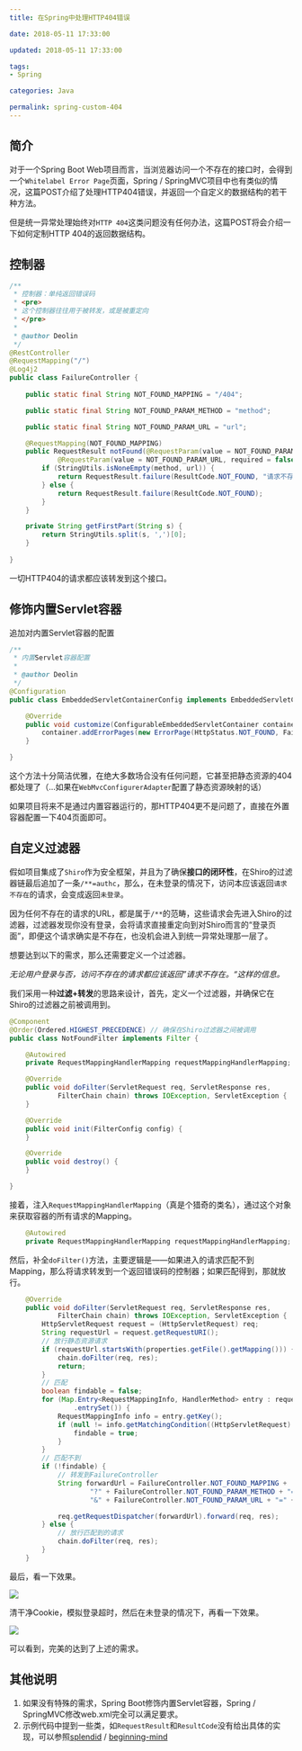 ```yaml
---
title: 在Spring中处理HTTP404错误

date: 2018-05-11 17:33:00

updated: 2018-05-11 17:33:00

tags:
- Spring

categories: Java

permalink: spring-custom-404
---
```


## 简介

对于一个Spring Boot Web项目而言，当浏览器访问一个不存在的接口时，会得到一个`Whitelabel Error Page`页面，Spring / SpringMVC项目中也有类似的情况，这篇POST介绍了处理HTTP404错误，并返回一个自定义的数据结构的若干种方法。

但是统一异常处理始终对`HTTP 404`这类问题没有任何办法，这篇POST将会介绍一下如何定制HTTP 404的返回数据结构。



## 控制器

~~~java
/**
 * 控制器：单纯返回错误码
 * <pre>
 * 这个控制器往往用于被转发，或是被重定向
 * </pre>
 *
 * @author Deolin
 */
@RestController
@RequestMapping("/")
@Log4j2
public class FailureController {
    
    public static final String NOT_FOUND_MAPPING = "/404";

    public static final String NOT_FOUND_PARAM_METHOD = "method";

    public static final String NOT_FOUND_PARAM_URL = "url";

    @RequestMapping(NOT_FOUND_MAPPING)
    public RequestResult notFound(@RequestParam(value = NOT_FOUND_PARAM_METHOD, required = false) String method,
            @RequestParam(value = NOT_FOUND_PARAM_URL, required = false) String url) {
        if (StringUtils.isNoneEmpty(method, url)) {
            return RequestResult.failure(ResultCode.NOT_FOUND, "请求不存在。[" + getFirstPart(method) + "]" + getFirstPart(url));
        } else {
            return RequestResult.failure(ResultCode.NOT_FOUND);
        }
    }

    private String getFirstPart(String s) {
        return StringUtils.split(s, ',')[0];
    }
    
}
~~~

一切HTTP404的请求都应该转发到这个接口。



## 修饰内置Servlet容器

追加对内置Servlet容器的配置

~~~java
/**
 * 内置Servlet容器配置
 *
 * @author Deolin
 */
@Configuration
public class EmbeddedServletContainerConfig implements EmbeddedServletContainerCustomizer {

    @Override
    public void customize(ConfigurableEmbeddedServletContainer container) {
        container.addErrorPages(new ErrorPage(HttpStatus.NOT_FOUND, FailureController.NOT_FOUND_MAPPING));
    }

}
~~~



这个方法十分简洁优雅，在绝大多数场合没有任何问题，它甚至把静态资源的404都处理了（...如果在`WebMvcConfigurerAdapter`配置了静态资源映射的话）



如果项目将来不是通过内置容器运行的，那HTTP404更不是问题了，直接在外置容器配置一下404页面即可。



## 自定义过滤器

假如项目集成了`Shiro`作为安全框架，并且为了确保**接口的闭环性**，在Shiro的过滤器链最后追加了一条`/**=authc`，那么，在未登录的情况下，访问本应该返回`请求不存在`的请求，会变成返回`未登录`。



因为任何不存在的请求的URL，都是属于`/**`的范畴，这些请求会先进入Shiro的过滤器，过滤器发现你没有登录，会将请求直接重定向到对Shiro而言的“登录页面”，即便这个请求确实是不存在，也没机会进入到统一异常处理那一层了。



想要达到以下的需求，那么还需要定义一个过滤器。

​	*无论用户登录与否，访问不存在的请求都应该返回”请求不存在。“这样的信息。*



我们采用一种**过滤+转发**的思路来设计，首先，定义一个过滤器，并确保它在Shiro的过滤器之前被调用到。

~~~java
@Component
@Order(Ordered.HIGHEST_PRECEDENCE) // 确保在Shiro过滤器之间被调用
public class NotFoundFilter implements Filter {

    @Autowired
    private RequestMappingHandlerMapping requestMappingHandlerMapping;

    @Override
    public void doFilter(ServletRequest req, ServletResponse res,
            FilterChain chain) throws IOException, ServletException {
    }

    @Override
    public void init(FilterConfig config) {
    }

    @Override
    public void destroy() {
    }

}
~~~



接着，注入`RequestMappingHandlerMapping`（真是个猎奇的类名），通过这个对象来获取容器的所有请求的Mapping。

~~~java
    @Autowired
    private RequestMappingHandlerMapping requestMappingHandlerMapping;
~~~



然后，补全`doFilter()`方法，主要逻辑是——如果进入的请求匹配不到Mapping，那么将请求转发到一个返回错误码的控制器；如果匹配得到，那就放行。

~~~java
    @Override
    public void doFilter(ServletRequest req, ServletResponse res,
            FilterChain chain) throws IOException, ServletException {
        HttpServletRequest request = (HttpServletRequest) req;
        String requestUrl = request.getRequestURI();
        // 放行静态资源请求
        if (requestUrl.startsWith(properties.getFile().getMapping())) {
            chain.doFilter(req, res);
            return;
        }
        // 匹配
        boolean findable = false;
        for (Map.Entry<RequestMappingInfo, HandlerMethod> entry : requestMappingHandlerMapping.getHandlerMethods()
                .entrySet()) {
            RequestMappingInfo info = entry.getKey();
            if (null != info.getMatchingCondition((HttpServletRequest) req)) {
                findable = true;
            }
        }
        // 匹配不到
        if (!findable) {
            // 转发到FailureController
            String forwardUrl = FailureController.NOT_FOUND_MAPPING +
                    "?" + FailureController.NOT_FOUND_PARAM_METHOD + "=" + request.getMethod() +
                    "&" + FailureController.NOT_FOUND_PARAM_URL + "=" + requestUrl;

            req.getRequestDispatcher(forwardUrl).forward(req, res);
        } else {
            // 放行匹配到的请求
            chain.doFilter(req, res);
        }
    }
~~~



最后，看一下效果。

![](/images/spring-custom-404-1.png)



清干净Cookie，模拟登录超时，然后在未登录的情况下，再看一下效果。

![](/images/spring-custom-404-2.png)



可以看到，完美的达到了上述的需求。



## 其他说明

1. 如果没有特殊的需求，Spring Boot修饰内置Servlet容器，Spring / SpringMVC修改web.xml完全可以满足要求。
2. 示例代码中提到一些类，如`RequestResult`和`ResultCode`没有给出具体的实现，可以参照[splendid](https://github.com/spldeolin) / [beginning-mind](https://github.com/spldeolin/beginning-mind)